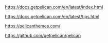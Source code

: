 https://docs.getpelican.com/en/latest/index.html

https://docs.getpelican.com/en/latest/tips.html

https://pelicanthemes.com/

https://github.com/getpelican/pelican
